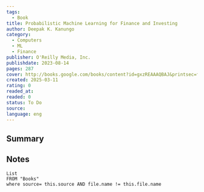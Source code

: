 ```yaml
---
tags:
  - Book
title: Probabilistic Machine Learning for Finance and Investing
author: Deepak K. Kanungo
category:
  - Computers
  - ML
  - Finance
publisher: O'Reilly Media, Inc.
publishdate: 2023-08-14
pages: 287
cover: http://books.google.com/books/content?id=gxzREAAAQBAJ&printsec=frontcover&img=1&zoom=1&edge=curl&source=gbs_api
created: 2025-03-11
rating: 0
readed_at: 
readed: 0
status: To Do
source: 
language: eng
---
```

## Summary


## Notes
```dataview
List 
FROM "Books"
where source= this.source AND file.name != this.file.name
```